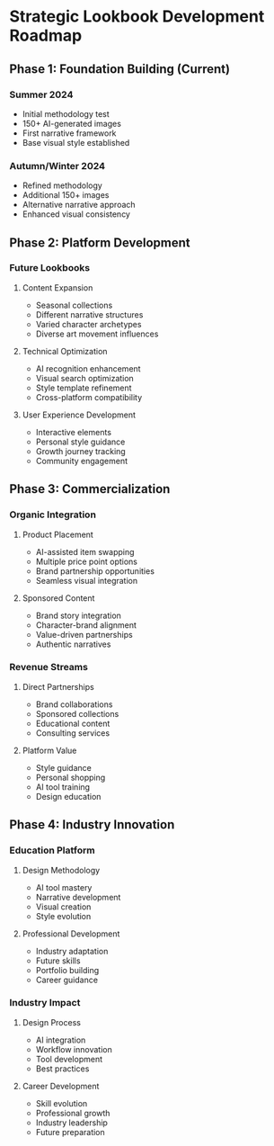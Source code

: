# Strategic Lookbook Development Roadmap

## Phase 1: Foundation Building (Current)
### Summer 2024
- Initial methodology test
- 150+ AI-generated images
- First narrative framework
- Base visual style established

### Autumn/Winter 2024
- Refined methodology
- Additional 150+ images
- Alternative narrative approach
- Enhanced visual consistency

## Phase 2: Platform Development
### Future Lookbooks
1. Content Expansion
   - Seasonal collections
   - Different narrative structures
   - Varied character archetypes
   - Diverse art movement influences

2. Technical Optimization
   - AI recognition enhancement
   - Visual search optimization
   - Style template refinement
   - Cross-platform compatibility

3. User Experience Development
   - Interactive elements
   - Personal style guidance
   - Growth journey tracking
   - Community engagement

## Phase 3: Commercialization
### Organic Integration
1. Product Placement
   - AI-assisted item swapping
   - Multiple price point options
   - Brand partnership opportunities
   - Seamless visual integration

2. Sponsored Content
   - Brand story integration
   - Character-brand alignment
   - Value-driven partnerships
   - Authentic narratives

### Revenue Streams
1. Direct Partnerships
   - Brand collaborations
   - Sponsored collections
   - Educational content
   - Consulting services

2. Platform Value
   - Style guidance
   - Personal shopping
   - AI tool training
   - Design education

## Phase 4: Industry Innovation
### Education Platform
1. Design Methodology
   - AI tool mastery
   - Narrative development
   - Visual creation
   - Style evolution

2. Professional Development
   - Industry adaptation
   - Future skills
   - Portfolio building
   - Career guidance

### Industry Impact
1. Design Process
   - AI integration
   - Workflow innovation
   - Tool development
   - Best practices

2. Career Development
   - Skill evolution
   - Professional growth
   - Industry leadership
   - Future preparation
